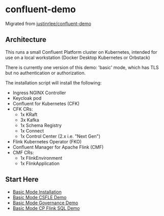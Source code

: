 # confluent-demo

Migrated from [justinrlee/confluent-demo](https://github.com/justinrlee/confluent-demo)

## Architecture

This runs a small Confluent Platform cluster on Kubernetes, intended for use on a local workstation (Docker Desktop Kubernetes or Orbstack)

There is currently one version of this demo: 'basic' mode, which has TLS but no authentication or authorization.

The installation script will install the following:

* Ingress NGINX Controller
* Keycloak pod
* Confluent for Kubernetes (CFK)
* CFK CRs:
    * 1x KRaft
    * 3x Kafka
    * 1x Schema Registry
    * 1x Connect
    * 1x Control Center (2.x i.e. "Next Gen")
* Flink Kubernetes Operator (FKO)
* Confluent Manager for Apache Flink (CMF)
* CMF CRs:
    * 1x FlinkEnvironment
    * 1x FlinkApplication

## Start Here

* [Basic Mode Installation](./docs/basic/01-deploy.md)
* [Basic Mode CSFLE Demo](./docs/basic/02-csfle.md)
* [Basic Mode Governance Demo](./docs/basic/02-governance.md)
* [Basic Mode CP Flink SQL Demo](./docs/basic/03-flink-sql-demo.md)